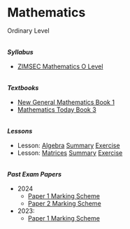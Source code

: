 <style>
  h1, h2, h3, h4, h5, h6 {
    margin-top: 32px;
    margin-bottom: 16px;
  }
</style>

# Mathematics 

Ordinary Level

##### <i class="bi bi-folder2-open me-2"></i> Syllabus

- [ZIMSEC Mathematics O Level <i class="bi bi-file-earmark-pdf text-danger"></i>](repocur:pdfs/sample.pdf) 

##### <i class="bi bi-book me-2"></i> Textbooks

- [New General Mathematics Book 1 <i class="bi bi-file-earmark-pdf text-danger"></i>](repocur:pdfs/sample.pdf) 
- [Mathematics Today Book 3 <i class="bi bi-file-earmark-pdf text-danger"></i>](repocur:pdfs/sample.pdf) 

##### <i class="bi bi-journal-bookmark-fill me-2"></i> Lessons

- Lesson: [Algebra](flow:001-linalg-recap) <i class="bi bi-dot"></i> [Summary](staticpage:test) <i class="bi bi-dot"></i> [Exercise](flow:quiz-test)
- Lesson: [Matrices](flow:001-linalg-recap) <i class="bi bi-dot"></i> [Summary](staticpage:test) <i class="bi bi-dot"></i> [Exercise](flow:quiz-test)

##### <i class="bi bi-patch-question me-2"></i> Past Exam Papers

- 2024
    * [Paper 1 <i class="bi bi-file-earmark-pdf text-danger"></i>](repocur:pdfs/sample.pdf) </i> <i class="bi bi-dot"></i> [Marking Scheme <i class="bi bi-file-earmark-pdf text-danger"></i>](repocur:pdfs/sample.pdf) 
    * [Paper 2 <i class="bi bi-file-earmark-pdf text-danger"></i>](repocur:pdfs/sample.pdf) </i> <i class="bi bi-dot"></i> [Marking Scheme <i class="bi bi-file-earmark-pdf text-danger"></i>](repocur:pdfs/sample.pdf)
- 2023:
    * [Paper 1 <i class="bi bi-file-earmark-pdf text-danger"></i>](repocur:pdfs/sample.pdf) </i> <i class="bi bi-dot"></i> [Marking Scheme <i class="bi bi-file-earmark-pdf text-danger"></i>](repocur:pdfs/sample.pdf)
       